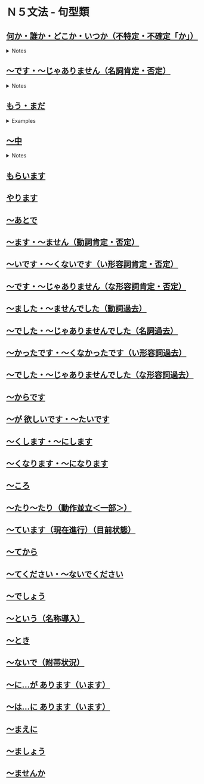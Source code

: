 # Ｎ５文法 - 句型類

## [何か・誰か・どこか・いつか（不特定・不確定「か」）](https://youtu.be/Os6Bg84NCMo)

<details><summary markdown="span">Notes</summary>

- 所謂的疑問詞是指在造疑問句時會使用的一些單字，例如「何（なに）」、「誰（だれ）」、「何時（いつ）」、「哪裡（どこ）」等。
- 如果在這些疑問詞後面加上「か」這個助詞，則「か」的意思是表示不確定或不特定的情況。以下是兩種用法：

### 表示還不確定的狀況下的疑問：使用疑問詞加上「か」

「你要吃什麼？」

- 「何`を`食べますか？」
  - 如果我已經和對方在餐廳裡面，然後問對方「你要吃什麼？」，這個時候對方已經確定要吃東西，那麼我就可以問「何か食べますか？」，意思是「你要吃什麼？」。

- 「何`か`食べますか？」
  - 「を」被省略
  - 如果我還不確定對方是否要吃東西，也就是對方的述語部分還不確定，那麼我就可以用か，意思是「你要吃什麼嗎？你要不要吃什麼？」

「昨天你去了哪裡？」

- 「昨日はどこ`へ`行きましたか。」
  - 如果我確定對方有去了別的地方，但是不確定去了哪裡，那麼我就可以問「昨日はどこへ行きましたか。」，意思是「你昨天去了哪裡？」
- 「昨日はどこ`か`行きましたか。」
  - 「へ」被省略
  - 如果今天是第一次見面，然後我想問對方昨天有沒有去哪裡，但是對方有可能都在家沒有出去，也有可能出去了，那麼我就可以問「昨日はどこか行きましたか。」，意思是「你昨天去了哪裡嗎？」。

「現在教室裡有誰？」

- 「今、教室に誰`が`いますか。」
  - 如果我確定教室有人，那麼我就可以問「今、教室に誰がいますか。」，意思是「現在教室裡有誰？」
- 「今、教室に誰`か`いますか。」
  - 如果我還不確定教室裡是否有人，那麼我就可以問「今、教室に誰かいますか。」，意思是「現在教室裡有人嗎？」。


### 表示還不特定的「か」

「財布`が`落ちましたよ。」

- 如果我看到對方的錢包掉了，那麼我就可以說「你的錢包掉了喔。」

「何`か`落ちましたよ。」

- 「好像掉了什麼東西。」
- 如果我看到對方掉了東西，但是不確定掉了什麼東西。即使我還不確定掉了什麼東西，但是我還是需要提醒對方，因為掉下東西這個情況是確定的。

「東京`へ`遊びに行きたいなあ。」

- 「我想去東京玩耶。」

「どこ`か`遊びに行きたいなあ。」

- 如果我想去玩，但是還沒有特定地點。意思是「我想去玩一玩，但是還不確定去哪裡。」

「山田さん、ちょっと手伝って。」

- 如果我想請山田小姐/先生幫忙，「三本小姐/先生，請幫個忙。」

「誰か、ちょっと手伝って。」

- 如果我需要幫忙，但是不確定誰可以幫忙，那麼我就可以說「有沒有人願意幫忙。」

「来年、家を買いたいです。」

- 如果我想明年買房子，那麼我就可以說「明年我想買房子。」

「いつか、家を買いたいです。」

- 如果我想買房子，但是還沒有特定時間，那麼我就可以說「我想買房子(但是還不確定什麼時候)。」

[例文](https://youtu.be/Os6Bg84NCMo?t=397)

外は暑かったでしょう？　何か飲みますか。
- 外面很熱吧 要喝點什麼嗎

すみません。中に誰かいますか。
- 不好意思 裡面有人嗎

周末はどこか遊びに行きましたか。
- 週末去玩了嗎

いつか自分の會社を作りたいです。
- 總有一天想要開自己的公司

[会話](https://youtu.be/Os6Bg84NCMo?t=428)

あの、何か落ちましたよ。
- 那個，你掉了甚麼喔

あ、すみません。…あれ? `どこか`で会いませんでしたか。
- 阿、抱歉。 ...咦? 是不是有在哪裡見過呢?

え? ああ、先週企業説明会で一緒に話を聞きましたよね。
- 咦? 阿，上星期在企業說明會上一起聽了說明吧。

ああ、思い出しました。いやあ、奇遇ですね。
- 阿，我想起來了。哎呀，真巧耶。

</summary></details>


## [～です・～じゃありません（名詞肯定・否定）](https://youtu.be/3zRXvtDnev8)

<details><summary markdown="span">Notes</summary>

丁寧體 (禮貌體)

> - 名詞 ... です        => 是XX
> - 名詞 ...じゃありません => 不是XX
> - 名詞 ...ではありません => 不是XX
>   - (...では 唸快速 就是縮成 じゃ  一般的日本人 常常用じゃ)

普通體

> - 名詞 ... だ    　=> 是XX
> - 名詞 ...じゃない => 不是XX

[例文](https://youtu.be/3zRXvtDnev8?t=301)

- 私は教師です
- 佐藤さんは会社員です
- 鈴木さんは学生じゃありません 社会人です
- 黃さんは留学生です 林さんも留学生です

[会話](https://youtu.be/3zRXvtDnev8?t=329)

- 初めまして 私は高橋です 筑波大学の学生です
- 私は陳です どうぞよろしくお願いします
- 陳さんは学生ですか
- いいえ 私は松岡商事の社員です
- そうですか どうぞよろしく

</summary></details>

## [もう・まだ](https://youtu.be/6l7ZIcleKoE)

<details><summary markdown="span">Examples</summary>

「もう」と「まだ」是副詞，根據詞性來看，它們後面會接動詞、い形容詞、な形容詞等等，有時候也可能接名詞。

> 「もう」表示已經發生的動作或狀態，包括一些已經改變的狀態、已經發生的情況或已經完成的動作。在中文中可以翻譯為「已經」。

> 而「まだ」表示某種狀態或情況尚未改變或尚未完成的階段，可以用來表達「還沒」的意思。

舉個例子來說，假設有一個動作「食べました」（已經吃了）。

問：「昼ご飯はもう食べましたか？」 ... 午飯，你已經吃了嗎？ 這個問句是詢問動作是否已經完成。

- 如果是的話，回答應該是「もう食べましだ」，即表示已經吃了。
- 如果還沒吃的話，該怎麼說呢？
  - 可以回答「まだ食べていません」，表示還沒吃完。
  - 或者可以簡單地回答「いいえ、まだです」，意思是「還沒」。
- 需要注意的是，如果回答「いいえ、まだ食べません」的話，這個用法有點奇怪，可以說是不正確的。
  - 這句話的意思是表達一直都不想吃飯，明明可以吃，但是不想吃，這個時候應該使用「いいえ、まだ食べません」。
  - 所以在回答「已經吃了飯嗎？」這個問題時，使用這樣的回答是奇怪的。
  - 如果想表達還沒吃的狀態，只需說「いいえ、まだ食べていません」或「いいえ、まだです」。

另外，這種表達方式不僅僅適用於動詞，也適用於形容詞。比如說「熱い」（熱的），下面來舉一個例子。


六月になりました。もう暑いですね。

- 這句話表示六月已經變得很熱了。在這個例子中，溫暖的狀態已經變成了熱的狀態，因此使用「もう」來表達。

10月になりました。まだ暑いですね。

- 這句話表示已經是10月了，但仍然很熱。根據一般情況來看，十月份的天氣應該開始變涼快，但今年的情況仍然很熱。這種情況下，使用「まだ」來表示還沒有改變成秋天的涼快狀態。

另外，當涉及到時間情況時，也可能會使用這兩個詞。例如：

A：もう9時ですか？そろそろ帰ります。

- 這句話表示「已經9點了，我差不多要回去了」。對於A來說，九點應該是該回家的時間，即玩的狀況已經變成了該回家的狀況，因此使用「もう」。

B：まだ9時ですよ。もう少し遊びましょう。

- 這句話表示「還只有9點呢，可以再玩一會兒」。對於B來說，九點對他來說是可以繼續玩的時間，他認為還很早，所以提議再玩一會兒，等到十點或十一點再回家。
- 對於A來說，九點已經是該回家的時間使用「もう」，但對B來說，還沒有到該回家的時間，因此使用「まだ」。

</summary></details>

## [～中](https://youtu.be/FDrYbQBOEVw)

<details><summary markdown="span">Notes</summary>

「中」這個詞有兩種念法：一個是「ちゅう」，另一個是「じゅう」。 有四種主要用法，依照用法念因不同。

1. 表示正在進行中的意思，接在動詞的ます形後面，(去掉「ます」的部分)再加上「中」。這時一定要念成「ちゅう」。

### **母親に電話をかけましたが、話し中でした。**

Eng: "I called my mother but she was on the phone."

| Word | Romaji | Role | Meaning |
| --- | --- | --- | --- |
| 母親 | ha-ha-o-ya | Object | mother |
| に | ni | Particle | marks the indirect object |
| 電話 | de-n-wa | Object | phone |
| を | o | Particle | marks the direct object |
| かけました | ka-ke-ma-shi-ta | Predicate | past tense of the verb かける (ka-keru, "to call") |
| が | ga | Particle | but |
| 話し中 | ha-na-shi-chu-u | Adjective | in the middle of a conversation |
| でした | de-shi-ta | Predicate | past tense of the copula です (de-su) |


### **この道は工事中ですから通ることができません**

Eng: "You can't pass through this road because it's under construction."

| Word | Romaji | Role | Meaning |
| --- | --- | --- | --- |
| この | ko-no | Adjective | this |
| 道 | mi-chi | Subject | road |
| は | wa | Particle | marks the subject of the sentence |
| 工事中 | kou-ji-chuu | Adjective | under construction |
| ですから | de-su-ka-ra | Conjunction | because |
| 通る | to-o-ru | Predicate | verb "to pass through" |
| ことができません | ko-to-ga-de-ki-ma-se-n | Negative Potential Verb | can't do / not possible to do |

2. 這個詞還可以表示全部、全體，這時要念成「じゅう」。

### **今日は一日中雨が降っていました。**

Eng: "It rained all day today."

| Word | Romaji | Role | Meaning |
| --- | --- | --- | --- |
| 今日 | kyoo | Subject | today |
| は | wa | Particle | topic marker |
| 一日中 | ichi-nichi-juu | Adverbial phrase | all day |
| 雨 | a-me | Subject | rain |
| が | ga | Particle | marks the subject of the sentence |
| 降っていました | fu-tte-i-ma-shi-ta | Predicate | past continuous tense of the verb 降る (fu-ru, "to rain") |

### **世界中で新型コロナが流行している。**

Eng: "The new coronavirus is spreading around the world."

| Word | Romaji | Role | Meaning |
| --- | --- | --- | --- |
| 世界中 | se-ka-i-juu | Noun | all over the world |
| で | de | Particle | marks the location where an action takes place |
| 新型コロナ | shin-gata ko-ro-na | Noun | new coronavirus |
| が | ga | Particle | marks the subject of the sentence |
| 流行している | ryuu-ko-u-shi-te-i-ru | Verb | present continuous form of the verb 流行する (ryuu-ko-u-su-ru, "to spread") |


3. 表示一個期間或期限，有時候要念「ちゅう」，有時候要念「じゅう」。但通常是念成「ちゅう」

### **夏休み中、友達と北海道へ行きました。**

Eng: "During summer vacation, I went to Hokkaido with my friends."

| Word | Romaji | Role | Meaning |
| --- | --- | --- | --- |
| 夏休み中 | na-tsu-yas-u-mi-chu-u | Adverbial phrase | during summer vacation |
| 友達 | to-mo-da-chi | Subject | friends |
| と | to | Particle | with |
| 北海道 | ho-kkai-do | Object | Hokkaido |
| へ | e | Particle | to |
| 行きました | i-ki-ma-shi-ta | Predicate | past tense of the verb 行く (i-ku, "to go") |

3.1 如果用「じゅう」，則表示某個時間點之前或之內，比如「今日中」、「今夜中」、「明日中」、「今年中」等。

### **希望者は今日中に申し込んでください**

Eng: "Please apply today for those who are interested."

| Word | Romaji | Role | Meaning |
| --- | --- | --- | --- |
| 希望者 | ki-bo-u-sha | Subject | those who are interested |
| は | wa | Particle | topic marker |
| 今日中に | kyoo-chuu-ni | Adverbial phrase | within today |
| 申し込んで | mo-shi-ko-n-de | Predicate | present continuous form of the verb 申し込む (mo-shi-ko-mu, "to apply") |
| ください | ku-da-sai | Auxiliary verb | please (polite command) |

4. 表示範圍或裡面的時候,用到ちゅう。

### **日本では100人中18人が高校卒業後に就職します。**

Eng: "In Japan, 18 out of 100 people get a job after graduating from high school."

| Word | Romaji | Role | Meaning |
| --- | --- | --- | --- |
| 日本 | ni-hon | Subject | Japan |
| では | de-wa | Particle | indicates the topic of the sentence |
| 100人中 | hya-ku-nin-chuu | Noun | "among 100 people" |
| 18人が | juu-hachi-nin-ga | Subject | 18 people |
| 高校卒業後に | kou-kou-sotsu-gyou-go-ni | Adverb | "after graduating from high school" |
| 就職します | shuu-shoku-shi-masu | Predicate | "get a job" in polite form |


### **植物は空気中の二酸化炭素を吸収します**

Eng: "Plants absorb carbon dioxide from the air."

| Word | Romaji | Role | Meaning |
| --- | --- | --- | --- |
| 植物 | shoku-butsu | Subject | plants |
| は | wa | Particle | marks the subject of the sentence |
| 空気中 | ku-ki-juu | Noun | in the air |
| の | no | Particle | indicates possession |
| 二酸化炭素 | ni-san-ka-tan-so | Noun | carbon dioxide |
| を | wo | Particle | marks the direct object of the sentence |
| 吸収します | kyu-shuu-shi-masu | Predicate | absorb(s) |

4.1 但是呢。名詞の中 名詞後面還有一個の的話,這個是中要念なか。

### **スープの中に何が入っていますか**

Eng: "What's in the soup?"

| Word | Romaji | Role | Meaning |
| --- | --- | --- | --- |
| スープ | su-pu | Subject | soup |
| の | no | Particle | indicates possession or connection |
| 中 | naka | Noun | inside |
| に | ni | Particle | indicates location or direction |
| 何 | na-ni | Pronoun | what |
| が | ga | Particle | marks the subject of the sentence |
| 入っています | hai-tte-i-ma-su | Predicate | present continuous form of the verb 入る (ha-iru, "to enter") + polite auxiliary verb います (i-ma-su) |

4.2 名詞直接接中的時候,要念ちゅう。

### **水中には魚がいます。**

Eng: "There are fish in the water."

| Word | Romaji | Role | Meaning |
| --- | --- | --- | --- |
| 水中 | sui-chuu | Noun | the water |
| に | ni | Particle | indicates the location of the action |
| は | wa | Particle | marks the topic of the sentence |
| 魚 | sa-ka-na | Noun | fish |
| が | ga | Particle | marks the subject of the sentence |
| います | i-ma-su | Predicate | present tense of the verb いる (i-ru, "to be") |


</summary></details>






## [もらいます](https://youtu.be/3qSNQQKTWmQ)
## [やります](https://youtu.be/K94H0QG26Ao)
## [～あとで](https://youtu.be/iPvPSYS3AKE)
## [～ます・～ません（動詞肯定・否定）](https://youtu.be/cygGNONmB9U)
## [～いです・～くないです（い形容詞肯定・否定）](https://youtu.be/GByt-fO-sRA)
## [～です・～じゃありません（な形容詞肯定・否定）](https://youtu.be/M2UYM1DlK_I)
## [～ました・～ませんでした（動詞過去）](https://youtu.be/VgIfyGDJSrE)
## [～でした・～じゃありませんでした（名詞過去）](https://youtu.be/9FgAj3ONjUw)
## [～かったです・～くなかったです（い形容詞過去）](https://youtu.be/NvlZJoSt5mg)
## [～でした・～じゃありませんでした（な形容詞過去）](https://youtu.be/vGZwOFVsETc)
## [～からです](https://youtu.be/M2ACwSXE_FI)
## [～が 欲しいです・～たいです](https://youtu.be/IuCqb-0mVC4)
## [～くします・～にします](https://youtu.be/q4JbhXZuZGY)
## [～くなります・～になります](https://youtu.be/w2d2YiJU9UA)
## [～ころ](https://youtu.be/FwSWiOrVntA)
## [～たり～たり（動作並立＜一部＞）](https://youtu.be/g1lb4vnh4yo)
## [～ています（現在進行）（目前状態）](https://youtu.be/9BWX8AERuCQ)
## [～てから](https://youtu.be/GSSeKB1pb14)
## [～てください・～ないでください](https://youtu.be/s4aJunA1Olk)
## [～でしょう](https://youtu.be/Q8KXlJ-qzZA)
## [～という（名称導入）](https://youtu.be/4ddcTf2CFf8)
## [～とき](https://youtu.be/9MhRk-DsycA)
## [～ないで（附帯状況）](https://youtu.be/tKPNE9CJ9LM)
## [～に…が あります（います）](https://youtu.be/Whuzgn3l-oo)
## [～は…に あります（います）](https://youtu.be/_huhMhP9DgY)
## [～まえに](https://youtu.be/_b61ETBoZvo)
## [～ましょう](https://youtu.be/eYOl26g6ao4)
## [～ませんか](https://youtu.be/laC5NIRwMZA)
